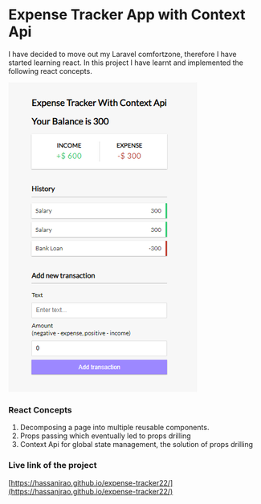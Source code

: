 
# Expense Tracker App with Context Api

I have decided to move out my Laravel comfortzone, therefore I have started learning react. In this project I have learnt and implemented the following react concepts.

![plot](./expense-tracker-image.png)
  

### React Concepts

 1. Decomposing a page into multiple reusable components.
 2. Props passing which eventually led to props drilling
 3. Context Api for global state management, the solution of props drilling

  
### Live link of the project
[https://hassanjrao.github.io/expense-tracker22/](https://hassanjrao.github.io/expense-tracker22/)